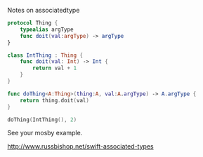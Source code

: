 Notes on associatedtype <!--more--> 


```swift
protocol Thing {
    typealias argType
    func doit(val:argType) -> argType
}

class IntThing : Thing {
    func doit(val: Int) -> Int {
        return val + 1
    }
}

func doThing<A:Thing>(thing:A, val:A.argType) -> A.argType {
    return thing.doit(val)
}

doThing(IntThing(), 2)
```

See your mosby example. 

http://www.russbishop.net/swift-associated-types
